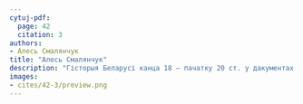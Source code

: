 ```yaml
---
cytuj-pdf:
  page: 42
  citation: 3
authors:
- Алесь Смалянчук
title: "Алесь Смалянчук"
description: "Гісторыя Беларусі канца 18 – пачатку 20 ст. у дакументах  і матэрыялах. 2007"
images:
- cites/42-3/preview.png
---
```

